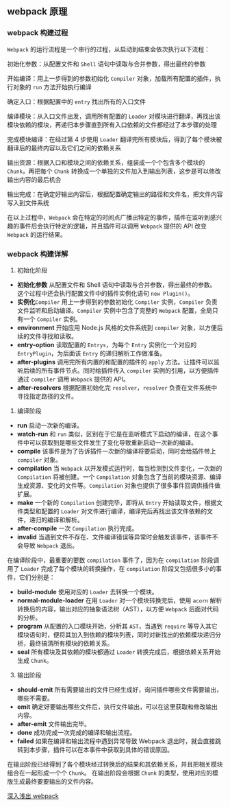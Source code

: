 ## webpack 原理

### webpack 构建过程

`Webpack` 的运行流程是一个串行的过程，从启动到结束会依次执行以下流程：

初始化参数：从配置文件和 `Shell` 语句中读取与合并参数，得出最终的参数

开始编译：用上一步得到的参数初始化 `Compiler` 对象，加载所有配置的插件，执行对象的 `run` 方法开始执行编译

确定入口：根据配置中的 `entry` 找出所有的入口文件

编译模块：从入口文件出发，调用所有配置的 `Loader` 对模块进行翻译，再找出该模块依赖的模块，再递归本步骤直到所有入口依赖的文件都经过了本步骤的处理

完成模块编译：在经过第 4 步使用 `Loader` 翻译完所有模块后，得到了每个模块被翻译后的最终内容以及它们之间的依赖关系

输出资源：根据入口和模块之间的依赖关系，组装成一个个包含多个模块的 `Chunk`，再把每个 `Chunk` 转换成一个单独的文件加入到输出列表，这步是可以修改输出内容的最后机会

输出完成：在确定好输出内容后，根据配置确定输出的路径和文件名，把文件内容写入到文件系统

在以上过程中，`Webpack` 会在特定的时间点广播出特定的事件，插件在监听到感兴趣的事件后会执行特定的逻辑，并且插件可以调用 `Webpack` 提供的 API 改变 `Webpack` 的运行结果。

### webpack 构建详解

1. 初始化阶段

- **初始化参数**  从配置文件和 Shell 语句中读取与合并参数，得出最终的参数。 这个过程中还会执行配置文件中的插件实例化语句 `new Plugin()`。
- **实例化**`Compiler`   用上一步得到的参数初始化 `Compiler` 实例，`Compiler` 负责文件监听和启动编译。`Compiler` 实例中包含了完整的 `Webpack` 配置，全局只有一个 `Compiler` 实例。
- **environment**   开始应用 Node.js 风格的文件系统到 `compiler` 对象，以方便后续的文件寻找和读取。
- **entry-option**   读取配置的 `Entrys`，为每个 `Entry` 实例化一个对应的 `EntryPlugin`，为后面该 `Entry` 的递归解析工作做准备。
- **after-plugins**   调用完所有内置的和配置的插件的 `apply` 方法。让插件可以监听后续的所有事件节点。同时给插件传入 `compiler` 实例的引用，以方便插件通过 `compiler` 调用 `Webpack` 提供的 API。
- **after-resolvers**   根据配置初始化完 `resolver`，`resolver` 负责在文件系统中寻找指定路径的文件。

1. 编译阶段

- **run**   启动一次新的编译。
- **watch-run**   和 `run` 类似，区别在于它是在监听模式下启动的编译，在这个事件中可以获取到是哪些文件发生了变化导致重新启动一次新的编译。
- **compile**   该事件是为了告诉插件一次新的编译将要启动，同时会给插件带上 `compiler` 对象。
- **compilation**   当 `Webpack` 以开发模式运行时，每当检测到文件变化，一次新的 `Compilation` 将被创建。一个 `Compilation` 对象包含了当前的模块资源、编译生成资源、变化的文件等。`Compilation` 对象也提供了很多事件回调供插件做扩展。
- **make**   一个新的 `Compilation` 创建完毕，即将从 `Entry` 开始读取文件，根据文件类型和配置的 `Loader` 对文件进行编译，编译完后再找出该文件依赖的文件，递归的编译和解析。
- **after-compile**   一次 `Compilation` 执行完成。
- **invalid**   当遇到文件不存在、文件编译错误等异常时会触发该事件，该事件不会导致 `Webpack` 退出。

在编译阶段中，最重要的要数 `compilation` 事件了，因为在 `compilation` 阶段调用了 `Loader` 完成了每个模块的转换操作，在 `compilation` 阶段又包括很多小的事件，它们分别是：

- **build-module**   使用对应的 `Loader` 去转换一个模块。
- **normal-module-loader**   在用 `Loader` 对一个模块转换完后，使用 `acorn` 解析转换后的内容，输出对应的抽象语法树（AST），以方便 `Webpack` 后面对代码的分析。
- **program**   从配置的入口模块开始，分析其 `AST`，当遇到 `require` 等导入其它模块语句时，便将其加入到依赖的模块列表，同时对新找出的依赖模块递归分析，最终搞清所有模块的依赖关系。
- **seal**   所有模块及其依赖的模块都通过 `Loader` 转换完成后，根据依赖关系开始生成 `Chunk`。

3. 输出阶段

- **should-emit**   所有需要输出的文件已经生成好，询问插件哪些文件需要输出，哪些不需要。
- **emit**   确定好要输出哪些文件后，执行文件输出，可以在这里获取和修改输出内容。
- **after-emit**   文件输出完毕。
- **done**   成功完成一次完成的编译和输出流程。
- **failed**   如果在编译和输出流程中遇到异常导致 Webpack 退出时，就会直接跳转到本步骤，插件可以在本事件中获取到具体的错误原因。

在输出阶段已经得到了各个模块经过转换后的结果和其依赖关系，并且把相关模块组合在一起形成一个个 `Chunk`。 在输出阶段会根据 `Chunk` 的类型，使用对应的模版生成最终要要输出的文件内容。

[深入浅出 webpack](http://webpack.wuhaolin.cn/5%E5%8E%9F%E7%90%86/5-1%E5%B7%A5%E4%BD%9C%E5%8E%9F%E7%90%86%E6%A6%82%E6%8B%AC.html)
